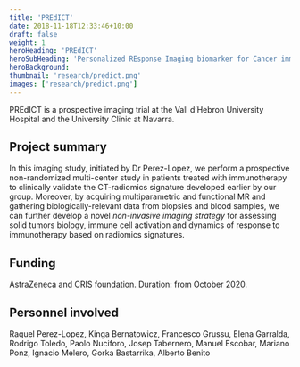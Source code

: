 ```yaml
---
title: 'PREdICT'
date: 2018-11-18T12:33:46+10:00
draft: false
weight: 1
heroHeading: 'PREdICT'
heroSubHeading: 'Personalized REsponse Imaging biomarker for Cancer immunoTherapy'
heroBackground: 
thumbnail: 'research/predict.png'
images: ['research/predict.png']
---
```


PREdICT is a prospective imaging trial at the Vall d’Hebron University Hospital and the University Clinic at Navarra.
## Project summary 

In this imaging study, initiated by Dr Perez-Lopez, we perform a prospective non-randomized multi-center study in patients treated with immunotherapy to clinically validate the CT-radiomics signature developed earlier by our group. Moreover, by acquiring multiparametric and functional MR and gathering biologically-relevant data from biopsies and blood samples, we can further develop a novel *non-invasive imaging strategy* for assessing solid tumors biology, immune cell activation and dynamics of response to immunotherapy based on radiomics signatures.

## Funding
AstraZeneca and CRIS foundation. Duration: from October 2020.

## Personnel involved
Raquel Perez-Lopez, Kinga Bernatowicz, Francesco Grussu, Elena Garralda, Rodrigo Toledo, Paolo Nuciforo, Josep Tabernero, Manuel Escobar, Mariano Ponz, Ignacio Melero, Gorka Bastarrika, Alberto Benito